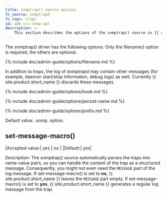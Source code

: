 ```yaml
---
title: snmptrap() source options
fn_source: snmptrapd
fn_logs: traps
id: adm-src-snmp-opt
description: >-
    This section describes the options of the snmptrap() source in {{ site.product.short_name }}.
---
```


The snmptrap() driver has the following options. Only the filename()
option is required, the others are optional.

{% include doc/admin-guide/options/filename.md %}

In addition to traps, the log of snmptrapd may contain other messages
(for example, daemon start/stop information, debug logs) as well.
Currently {{ site.product.short_name }} discards these messages.

{% include doc/admin-guide/options/hook.md %}

{% include doc/admin-guide/options/persist-name.md %}

{% include doc/admin-guide/options/prefix.md %}

Default value: .snmp. option.

## set-message-macro()

|Accepted value:| yes \| no |
|Default:|   yes|

*Description:* The snmptrap() source automatically parses the traps into
name-value pairs, so you can handle the content of the trap as a
structured message. Consequently, you might not even need the
`MESSAGE` part of the log message. If set-message-macro() is set to
**no**, {{ site.product.short_name }} leaves the `MESSAGE` part empty. If
set-message-macro() is set to **yes**, {{ site.product.short_name }} generates a regular
log message from the trap.
